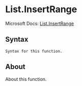 ---
---

# List.InsertRange

Microsoft Docs: [List.InsertRange](https://docs.microsoft.com/en-us/powerquery-m/list-insertrange)

## Syntax

```powerquery-m
Syntax for this function.
```

## About

About this function.


